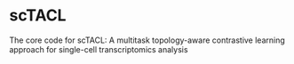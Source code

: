 # scTACL
The core code for scTACL: A multitask topology-aware contrastive learning approach for single-cell transcriptomics analysis
